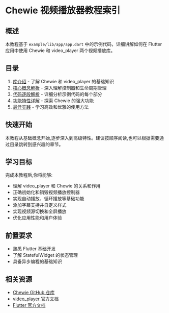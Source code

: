 # Chewie 视频播放器教程索引

## 概述

本教程基于 `example/lib/app/app.dart` 中的示例代码，详细讲解如何在 Flutter 应用中使用 Chewie 和 video_player 两个视频播放库。

## 目录

1. [库介绍](./01-introduction.md) - 了解 Chewie 和 video_player 的基础知识
2. [核心概念解析](./02-core-concepts.md) - 深入理解控制器和生命周期管理
3. [代码逐段解析](./03-code-analysis.md) - 详细分析示例代码的每个部分
4. [功能特性详解](./04-features.md) - 探索 Chewie 的强大功能
5. [最佳实践](./05-best-practices.md) - 学习高效和优雅的使用方法

## 快速开始

本教程从基础概念开始,逐步深入到高级特性。建议按顺序阅读,也可以根据需要通过目录跳转到感兴趣的章节。

## 学习目标

完成本教程后,你将能够:

- 理解 video_player 和 Chewie 的关系和作用
- 正确初始化和销毁视频播放控制器
- 实现自动播放、循环播放等基础功能
- 添加字幕支持并自定义样式
- 实现视频源切换和全屏播放
- 优化应用性能和用户体验

## 前置要求

- 熟悉 Flutter 基础开发
- 了解 StatefulWidget 的状态管理
- 具备异步编程的基础知识

## 相关资源

- [Chewie GitHub 仓库](https://github.com/fluttercommunity/chewie)
- [video_player 官方文档](https://pub.dev/packages/video_player)
- [Flutter 官方文档](https://flutter.dev/docs)
